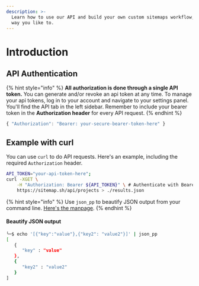 ```yaml
---
description: >-
  Learn how to use our API and build your own custom sitemaps workflow, just the
  way you like to.
---
```


# Introduction

## API Authentication

{% hint style="info" %}
**All authorization is done through a single API token.** You can generate and/or revoke an api token at any time. To manage your api tokens, log in to your account and navigate to your settings panel. You'll find the API tab in the left sidebar. Remember to include your bearer token in the **Authorization header** for every API request.
{% endhint %}

```javascript
{ "Authorization": "Bearer: your-secure-bearer-token-here" }
```

## Example with curl

You can use `curl` to do API requests. Here's an example, including the required `Authorization` header.

```bash
API_TOKEN="your-api-token-here";
curl -XGET \
    -H "Authorization: Bearer ${API_TOKEN}" \ # Authenticate with Bearer token
    https://sitemap.sh/api/projects > ./results.json
```

{% hint style="info" %}
Use `json_pp` to beautify JSON output from your command line. [Here's the manpage](http://manpages.ubuntu.com/manpages/disco/man1/json_pp.1.html).
{% endhint %}

#### Beautify JSON output

```bash
╰─$ echo '[{"key":"value"},{"key2": "value2"}]' | json_pp
[
   {
      "key" : "value"
   },
   {
      "key2" : "value2"
   }
]
```

